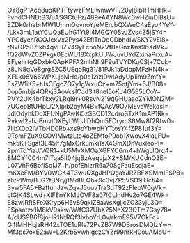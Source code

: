 OY8gP1Acq8uqKPTFtywzFMLiwmwVF/20yl8lb1HmHHk=
FvhdCHNDtB3/uASGCtuFz/489eAAYN8Wc6wHZmDiBsU=
EZDk0rhabrMW1UmmOovnoY/eMErcbQXWeC4aEyo4YeY=
/Lkx3mL1atYCUQaEUhG1Yt9I4MGQY0SvJZvs4Z5jSY4=
YPCdyenRCOJcxVx2Pys42EfITnQeCDbhdIWSKY2vEl8=
rNvOP587tkh4qvHlZV49yEc5oN2VfBeGnzKns96XdVk=
fQ2dWvZ0ZPkgk0EcWU18XxpkUUWJuvUYdZxinaPrxuA=
8FyehrtgGDxbkQApKPFA2mhNh9F9uTVYDKuCSj+7Cck=
z8JN8qVe8grgSZC5UEqoRg31/81PJk1aDdbpMFzHN4k=
XFLk08V66WPXLjbMHd/p0c12izIDwIAdyUp1im9ZmfY=
EsZW1iK5+tJsCFgcZO7y1gWxuCz+m75otjYm+6J/B08=
0op5mbjs4QRkj3AoVcsICJd3it8neI5oKJ4G5E5LCoY=
PVY2UK4brTkxy2LRgI9r+0RsvN219qGHUaaoZYMON2M=
7UOeoBtUHpL/2XIpib2oyM4B+tQAsV9O7MEvaWekqsI=
JdjOdyhkDoXFUNgPAwKi5zSSOD12cdroSTxK1mAP1Rk=
Rvkwl2abJBmvIOXEyLWpJIDhQm5FDrymS6Mw8f2Rfw0=
7lIbX0o2lVTbHD0Rb+xs9pYbwpHYTtosY4fZP81uf3Y=
0TomFZuX9COVIMwtzLto4oZEMfoP9ob1XwovX4laLFU=
mk5KTSgat3E45lf7gMxCrkumki1sX4GmXDhVuxleoPI=
2pmTdYiaJ/VQR1+kU5MvXMOaXGFYC6rn4+hWgLIQrq4=
8MCYfC04m7lTqa5II04jqBzAeqJjzX2+SM/KUCdnO3E=
L07VhR6BoflSqIJ7+h/pofEhizrR6a70SgFauEsdjaE=
mKXcFM/BYV0WGK4T3wuQXgJHPQgaYJRZBFXSMmIFSP8=
zhtPWm/BJG2tBNryj1MdBLQb+9c3vjZP5VSO9iHcti4=
3yw5FA5+BaffunJzwZq+J5uuvTra3dT92zFlebW0gVk=
cIGjK4SLwd+XlF8nYKMJOVF8a07ICLlndHv2o7GE4Wk=
E8zwlRRSFeXKryp6H6v89qkIZ8aWsXgjjcZC33yjL3Q=
FSpsotzx1M8kV9skw/W/fC37UbX25NnX23OTm7Gsy78=
A/cUS9B6f8joHR1NtRQf3lvboYrL0v/rkmE95V7OkFc=
G4IMHHLjaRH42xTOE1oRIs72PvZB7W9DBrosDMDlzYw=
Mf3ps7okE2aW+L2KrbSvwhIgczCYZr99nrkH0ouAMoU=
